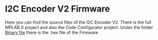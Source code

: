 # I2C Encoder V2 Firmware

Here you can find the source files of the I2C Encoder V2.
There is the full MPLAB X project and also the Code Configurator project.
Under the folder [Binary file](/Binary%20file%20REV1.0) there is the .hex file of the Firmware
